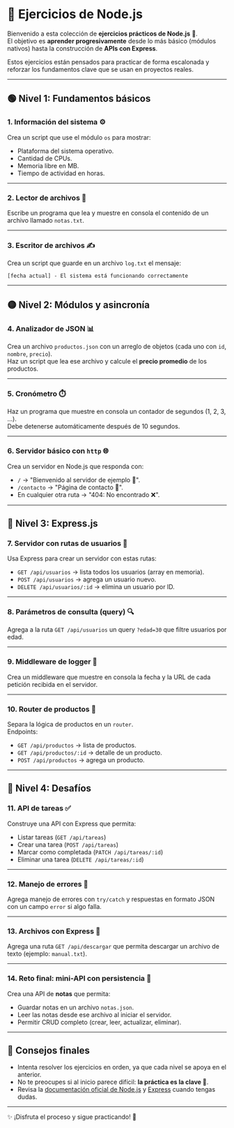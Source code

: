 # 📘 Ejercicios de Node.js  

Bienvenido a esta colección de **ejercicios prácticos de Node.js** 🎉.  
El objetivo es **aprender progresivamente** desde lo más básico (módulos nativos) hasta la construcción de **APIs con Express**.  

Estos ejercicios están pensados para practicar de forma escalonada y reforzar los fundamentos clave que se usan en proyectos reales.  

---

## 🟢 Nivel 1: Fundamentos básicos  

### 1. Información del sistema ⚙️  
Crea un script que use el módulo `os` para mostrar:  
- Plataforma del sistema operativo.  
- Cantidad de CPUs.  
- Memoria libre en MB.  
- Tiempo de actividad en horas.  

---

### 2. Lector de archivos 📂  
Escribe un programa que lea y muestre en consola el contenido de un archivo llamado `notas.txt`.  

---

### 3. Escritor de archivos ✍️  
Crea un script que guarde en un archivo `log.txt` el mensaje:  
```
[fecha actual] - El sistema está funcionando correctamente
```

---

## 🟡 Nivel 2: Módulos y asincronía  

### 4. Analizador de JSON 📊  
Crea un archivo `productos.json` con un arreglo de objetos (cada uno con `id`, `nombre`, `precio`).  
Haz un script que lea ese archivo y calcule el **precio promedio** de los productos.  

---

### 5. Cronómetro ⏱️  
Haz un programa que muestre en consola un contador de segundos (1, 2, 3, …).  
Debe detenerse automáticamente después de 10 segundos.  

---

### 6. Servidor básico con `http` 🌐  
Crea un servidor en Node.js que responda con:  
- `/` → "Bienvenido al servidor de ejemplo 🚀".  
- `/contacto` → "Página de contacto 📧".  
- En cualquier otra ruta → "404: No encontrado ❌".  

---

## 🔵 Nivel 3: Express.js  

### 7. Servidor con rutas de **usuarios** 👤  
Usa Express para crear un servidor con estas rutas:  
- `GET /api/usuarios` → lista todos los usuarios (array en memoria).  
- `POST /api/usuarios` → agrega un usuario nuevo.  
- `DELETE /api/usuarios/:id` → elimina un usuario por ID.  

---

### 8. Parámetros de consulta (query) 🔍  
Agrega a la ruta `GET /api/usuarios` un query `?edad=30` que filtre usuarios por edad.  

---

### 9. Middleware de logger 📜  
Crea un middleware que muestre en consola la fecha y la URL de cada petición recibida en el servidor.  

---

### 10. Router de **productos** 🛒  
Separa la lógica de productos en un `router`.  
Endpoints:  
- `GET /api/productos` → lista de productos.  
- `GET /api/productos/:id` → detalle de un producto.  
- `POST /api/productos` → agrega un producto.  

---

## 🔴 Nivel 4: Desafíos  

### 11. API de **tareas** ✅  
Construye una API con Express que permita:  
- Listar tareas (`GET /api/tareas`)  
- Crear una tarea (`POST /api/tareas`)  
- Marcar como completada (`PATCH /api/tareas/:id`)  
- Eliminar una tarea (`DELETE /api/tareas/:id`)  

---

### 12. Manejo de errores 🚨  
Agrega manejo de errores con `try/catch` y respuestas en formato JSON con un campo `error` si algo falla.  

---

### 13. Archivos con Express 📄  
Agrega una ruta `GET /api/descargar` que permita descargar un archivo de texto (ejemplo: `manual.txt`).  

---

### 14. Reto final: mini-API con persistencia 💾  
Crea una API de **notas** que permita:  
- Guardar notas en un archivo `notas.json`.  
- Leer las notas desde ese archivo al iniciar el servidor.  
- Permitir CRUD completo (crear, leer, actualizar, eliminar).  

---

## 📌 Consejos finales  

- Intenta resolver los ejercicios en orden, ya que cada nivel se apoya en el anterior.  
- No te preocupes si al inicio parece difícil: **la práctica es la clave 🔑**.  
- Revisa la [documentación oficial de Node.js](https://nodejs.org/docs) y [Express](https://expressjs.com/es/) cuando tengas dudas.  

---

✨ ¡Disfruta el proceso y sigue practicando! 🚀

